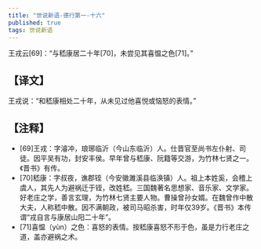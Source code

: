 ```yaml
---
title: "世说新语-德行第一-十六"
published: true
tags: 世说新语
---
```


王戎云[69]：“与嵇康居二十年[70]，未尝见其喜愠之色[71]。”

## 【译文】

王戎说：“和嵇康相处二十年，从未见过他喜悦或恼怒的表情。”

## 【注释】

- [69]王戎：字濬冲，琅琊临沂（今山东临沂）人。仕晋官至尚书左仆射、司徒。因平吴有功，封安丰侯。早年曾与嵇康、阮籍等交游，为竹林七贤之一。《晋书》有传。
- [70]嵇康：字叔夜，谯郡铚（今安徽濉溪县临涣镇）人。祖上本姓奚，会稽上虞人，其先人为避祸迁于铚，改姓嵇。三国魏著名思想家、音乐家、文学家。好老庄之学，善言玄理，为竹林七贤主要人物。曹操曾孙女婿。在魏曾作中散大夫，人称嵇中散。因不满朝政，被司马昭杀害，时年仅39岁。《晋书》本传谓“戎自言与康居山阳二十年”。
- [71]喜愠（yùn）之色：喜怒的表情。按嵇康喜怒不形于色，虽是力行老庄之道，盖亦避祸之术。